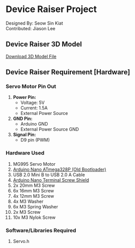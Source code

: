 # Device Raiser Project
Designed By: Seow Sin Kiat\
Contributed: Jiason Lee

## Device Raiser 3D Model
[Download 3D Model File](https://drive.seow-sinkiat.com/s/M9qDCDWJ34BwkBY)

## Device Raiser Requirement [Hardware]
### Servo Motor Pin Out
1) **Power Pin:**
   - Voltage: 5V
   - Current: 1.5A
   - External Power Source
2) **GND Pin:**
   - Arduino GND
   - External Power Source GND
3) **Signal Pin:**
   - D9 pin (PWM)

### Hardware Used
1) MG995 Servo Motor
2) [Arduino Nano ATmega328P (Old Bootloader)](https://store.arduino.cc/collections/nano-family/products/arduino-nano)
3) USB 2.0 Mini B to USB 2.0 A Cable
4) [Arduino Nano Terminal Screw Shield](https://shopee.sg/-NEW-SOLDERED-Nano-I-O-Pin-Expansion-Terminal-Adapter-Block-Screw-Shield-V1.0-for-Arduino-i.182888555.4400033247?sp_atk=31639def-fd97-4b0a-96e1-ff18d876abe0&xptdk=31639def-fd97-4b0a-96e1-ff18d876abe0)
5) 2x 20mm M3 Screw
6) 6x 16mm M3 Screw
7) 4x 12mm M3 Screw
8) 4x M3 Washer
9) 6x M3 Spring Washer
10) 2x M3 Screw
11) 10x M3 Nylok Screw

### Software/Libraries Required
1) Servo.h